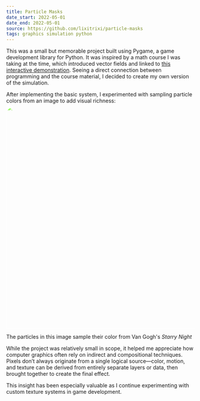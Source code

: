 ```yaml
---
title: Particle Masks
date_start: 2022-05-01
date_end: 2022-05-01
source: https://github.com/lixitrixi/particle-masks
tags: graphics simulation python
---
```

This was a small but memorable project built using Pygame, a game development library for Python. It was inspired by a math course I was taking at the time, which introduced vector fields and linked to [this interactive demonstration](https://anvaka.github.io/fieldplay/). Seeing a direct connection between programming and the course material, I decided to create my own version of the simulation.

After implementing the basic system, I experimented with sampling particle colors from an image to add visual richness:
<img src="/assets/img/starry-mask.png" width="600px" style="filter: brightness(1.8);">
<figcaption>The particles in this image sample their color from Van Gogh's <i>Starry Night</i></figcaption>

While the project was relatively small in scope, it helped me appreciate how computer graphics often rely on indirect and compositional techniques. Pixels don’t always originate from a single logical source—color, motion, and texture can be derived from entirely separate layers or data, then brought together to create the final effect.

This insight has been especially valuable as I continue experimenting with custom texture systems in game development.
